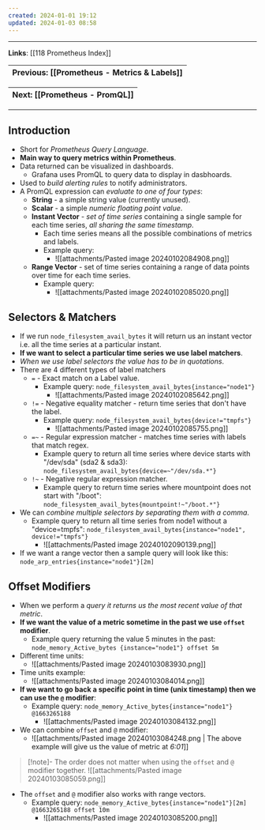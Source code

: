 ```yaml
---
created: 2024-01-01 19:12
updated: 2024-01-03 08:58
---
```

---
**Links**: [[118 Prometheus Index]]

| Previous: [[Prometheus - Metrics & Labels]] |
|-|

| Next: [[Prometheus - PromQL]] |
|-|

---

## Introduction
- Short for *Prometheus Query Language*.
- **Main way to query metrics within Prometheus**.
- Data returned can be visualized in dashboards.
	- Grafana uses PromQL to query data to display in dasbhoards.
- Used to *build alerting rules* to notify administrators.
- A PromQL expression can *evaluate to one of four types*:
	- **String** - a simple string value (currently unused).
	- **Scalar** - a simple *numeric floating point value*.
	- **Instant Vector** - *set of time series* containing a single sample for each time series, *all sharing the same timestamp*.
		- Each time series means all the possible combinations of metrics and labels.
		- Example query:
			- ![[attachments/Pasted image 20240102084908.png]]
	- **Range Vector** - set of time series containing a range of data points over time for each time series.
		- Example query:
			- ![[attachments/Pasted image 20240102085020.png]]

## Selectors & Matchers
- If we run `node_filesystem_avail_bytes` it will return us an instant vector i.e. all the time series at a particular instant.
- **If we want to select a particular time series we use label matchers**.
- *When we use label selectors the value has to be in quotations*.
- There are 4 different types of label matchers
	- `=` - Exact match on a Label value.
		- Example query: `node_filesystem_avail_bytes{instance="node1"}`
			- ![[attachments/Pasted image 20240102085642.png]]
	- `!=` - Negative equality matcher - return time series that don't have the label.
		- Example query: `node_filesystem_avail_bytes{device!="tmpfs"}`
			- ![[attachments/Pasted image 20240102085755.png]]
	- `=~` - Regular expression matcher - matches time series with labels that match regex.
		- Example query to return all time series where device starts with "/dev/sda" (sda2 & sda3): `node_filesystem_avail_bytes{device=~"/dev/sda.*"}`
	- `!~` - Negative regular expression matcher.
		- Example query to return time series where mountpoint does not start with "/boot": `node_filesystem_avail_bytes{mountpoint!~"/boot.*"}`
- We can *combine multiple selectors by separating them with a comma*.
	- Example query to return all time series from node1 without a "device=tmpfs": `node_filesystem_avail_bytes{instance="node1", device!="tmpfs"}`
		- ![[attachments/Pasted image 20240102090139.png]]
- If we want a range vector then a sample query will look like this: `node_arp_entries{instance="node1"}[2m]`

## Offset Modifiers
- When we perform a *query it returns us the most recent value of that metric*.
- **If we want the value of a metric sometime in the past we use `offset` modifier**.
	- Example query returning the value 5 minutes in the past: `node_memory_Active_bytes {instance="node1"} offset 5m`
- Different time units:
	- ![[attachments/Pasted image 20240103083930.png]]
- Time units example:
	- ![[attachments/Pasted image 20240103084014.png]]
- **If we want to go back a specific point in time (unix timestamp) then we can use the `@` modifier**:
	- Example query: `node_memory_Active_bytes{instance="node1"} @1663265188`
		- ![[attachments/Pasted image 20240103084132.png]]
- We can combine `offset` and `@` modifier:
	- ![[attachments/Pasted image 20240103084248.png | The above example will give us the value of metric at *6:01*]]

> [!note]- The order does not matter when using the `offset` and `@` modifier together.
> ![[attachments/Pasted image 20240103085059.png]]

- The `offset` and `@` modifier also works with range vectors.
	- Example query: `node_memory_Active_bytes{instance="node1"}[2m] @1663265188 offset 10m`
		- ![[attachments/Pasted image 20240103085200.png]]